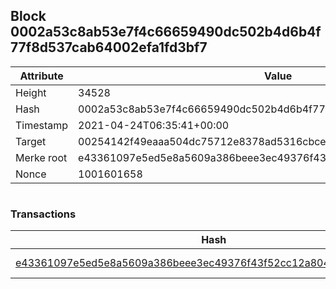 ## Block 0002a53c8ab53e7f4c66659490dc502b4d6b4f77f8d537cab64002efa1fd3bf7

Attribute | Value
--- | ---
Height | 34528
Hash | 0002a53c8ab53e7f4c66659490dc502b4d6b4f77f8d537cab64002efa1fd3bf7
Timestamp | 2021-04-24T06:35:41+00:00
Target | 00254142f49eaaa504dc75712e8378ad5316cbcead634704b3734b6271167cc4
Merke root | e43361097e5ed5e8a5609a386beee3ec49376f43f52cc12a804862912b3a29c2
Nonce | 1001601658

```

```

### Transactions

Hash | Amount
--- | ---
[e43361097e5ed5e8a5609a386beee3ec49376f43f52cc12a804862912b3a29c2](e43361097e5ed5e8a5609a386beee3ec49376f43f52cc12a804862912b3a29c2.md) | 10.00000000 SKEPTI 

